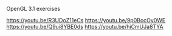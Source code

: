 OpenGL 3.1 exercises

https://youtu.be/R3UDoZ11eCs
https://youtu.be/9p0BocOy0WE
https://youtu.be/Q9ui8YBE0ds
https://youtu.be/hiCmUJa8TYA
